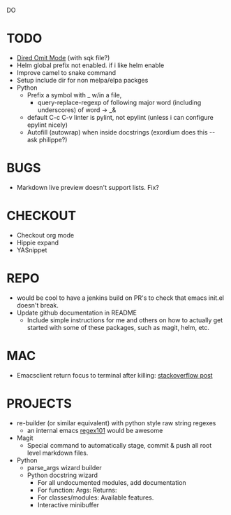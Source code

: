 DO
# TODO

  * [Dired Omit Mode](https://www.emacswiki.org/emacs/DiredOmitMode) (with sqk file?)
  * Helm global prefix not enabled. if i like helm enable
  * Improve camel to snake command
  * Setup include dir for non melpa/elpa packges
  * Python
      * Prefix a symbol with _ w/in a file,
          * query-replace-regexp of following major word (including underscores) of word -> _\&
      * default C-c C-v linter is pylint, not epylint (unless i can configure epylint nicely)
	  * Autofill (autowrap) when inside docstrings (exordium does this -- ask philippe?)

# BUGS
  * Markdown live preview doesn't support lists. Fix?

# CHECKOUT
  * Checkout org mode
  * Hippie expand
  * YASnippet

# REPO
  * would be cool to have a jenkins build on PR's to check that emacs init.el doesn't break.
  * Update github documentation in README
	  * Include simple instructions for me and others on how to actually get started with some of these packages, such as magit, helm, etc.

# MAC
  * Emacsclient return focus to terminal after killing: [stackoverflow post](https://stackoverflow.com/questions/47496959/how-to-return-focus-to-terminal-after-closing-gui-emacsclient-on-mac-os-x)

# PROJECTS
  * re-builder (or similar equivalent) with python style raw string regexes
	  * an internal emacs [regex101](https://regex101.com/) would be awesome
  * Magit
	  * Special command to automatically stage, commit & push all root level markdown files.
  * Python
	  * parse_args wizard builder
	  * Python docstring wizard
		  * For all undocumented modules, add documentation
		  * For function: Args: Returns:
		  * For classes/modules: Available features.
		  * Interactive minibuffer
